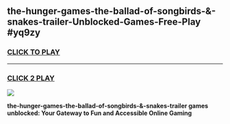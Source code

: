 
## the-hunger-games-the-ballad-of-songbirds-&-snakes-trailer-Unblocked-Games-Free-Play #yq9zy
<h3>
<a href="https://us.freeplayer.one?title=the-hunger-games-the-ballad-of-songbirds-&-snakes-trailer&ref=9M">CLICK TO PLAY</a></h3>
<hr>

<h3>
<a href="https://us.freeplayer.one?title=the-hunger-games-the-ballad-of-songbirds-&-snakes-trailer&ref=9M">CLICK 2 PLAY</a>
  
</h3>

<a href="https://us.freeplayer.one?title=the-hunger-games-the-ballad-of-songbirds-&-snakes-trailer&ref=9M"><img src="https://clearcache.store/games.png"></a>


**the-hunger-games-the-ballad-of-songbirds-&-snakes-trailer games unblocked: Your Gateway to Fun and Accessible Online Gaming**
